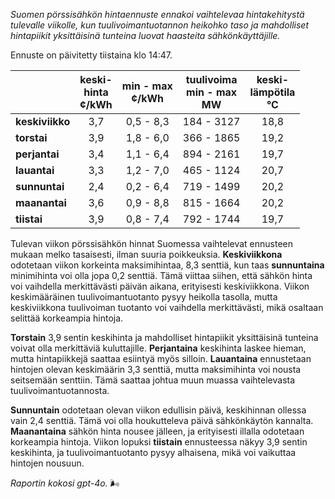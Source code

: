 *Suomen pörssisähkön hintaennuste ennakoi vaihtelevaa hintakehitystä tulevalle viikolle, kun tuulivoimantuotannon heikohko taso ja mahdolliset hintapiikit yksittäisinä tunteina luovat haasteita sähkönkäyttäjille.*

Ennuste on päivitetty tiistaina klo 14:47.

|            | keski-<br>hinta<br>¢/kWh | min - max<br>¢/kWh | tuulivoima<br>min - max<br>MW | keski-<br>lämpötila<br>°C |
|:-------------|:----------------:|:----------------:|:-------------:|:-------------:|
| **keskiviikko** | 3,7            | 0,5 - 8,3        | 184 - 3127    | 18,8          |
| **torstai**    | 3,9            | 1,8 - 6,0        | 366 - 1865    | 19,2          |
| **perjantai**  | 3,4            | 1,1 - 6,4        | 894 - 2161    | 19,7          |
| **lauantai**   | 3,3            | 1,2 - 7,0        | 465 - 1124    | 20,7          |
| **sunnuntai**  | 2,4            | 0,2 - 6,4        | 719 - 1499    | 20,2          |
| **maanantai**  | 3,6            | 0,9 - 8,8        | 815 - 1664    | 20,2          |
| **tiistai**    | 3,9            | 0,8 - 7,4        | 792 - 1744    | 19,7          |

Tulevan viikon pörssisähkön hinnat Suomessa vaihtelevat ennusteen mukaan melko tasaisesti, ilman suuria poikkeuksia. **Keskiviikkona** odotetaan viikon korkeinta maksimihintaa, 8,3 senttiä, kun taas **sunnuntaina** minimihinta voi olla jopa 0,2 senttiä. Tämä viittaa siihen, että sähkön hinta voi vaihdella merkittävästi päivän aikana, erityisesti keskiviikkona. Viikon keskimääräinen tuulivoimantuotanto pysyy heikolla tasolla, mutta keskiviikkona tuulivoiman tuotanto voi vaihdella merkittävästi, mikä osaltaan selittää korkeampia hintoja.

**Torstain** 3,9 sentin keskihinta ja mahdolliset hintapiikit yksittäisinä tunteina voivat olla merkittäviä kuluttajille. **Perjantaina** keskihinta laskee hieman, mutta hintapiikkejä saattaa esiintyä myös silloin. **Lauantaina** ennustetaan hintojen olevan keskimäärin 3,3 senttiä, mutta maksimihinta voi nousta seitsemään senttiin. Tämä saattaa johtua muun muassa vaihtelevasta tuulivoimantuotannosta.

**Sunnuntain** odotetaan olevan viikon edullisin päivä, keskihinnan ollessa vain 2,4 senttiä. Tämä voi olla houkutteleva päivä sähkönkäytön kannalta. **Maanantaina** sähkön hinta nousee jälleen, ja erityisesti illalla odotetaan korkeampia hintoja. Viikon lopuksi **tiistain** ennusteessa näkyy 3,9 sentin keskihinta, ja tuulivoimantuotanto pysyy alhaisena, mikä voi vaikuttaa hintojen nousuun.

*Raportin kokosi gpt-4o.* 🌬️
